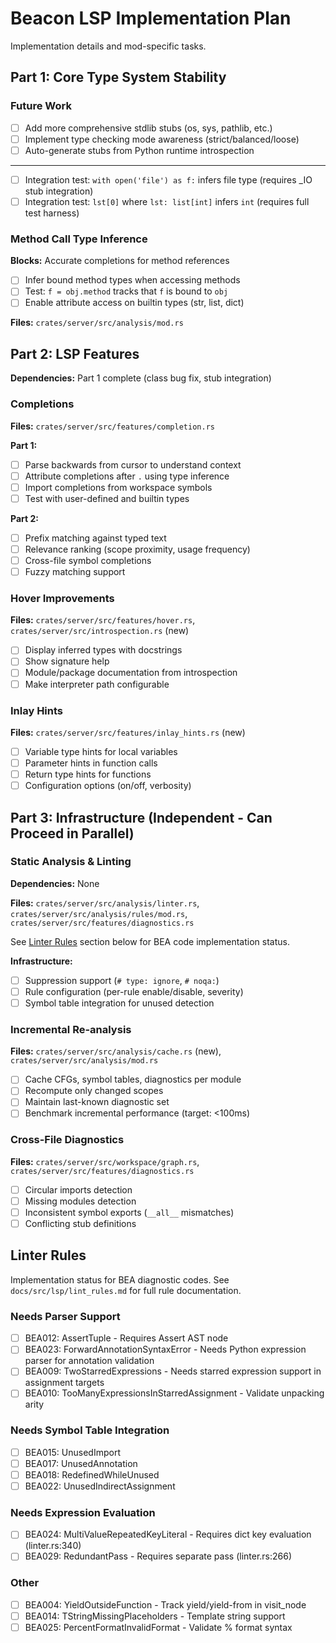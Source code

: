 # Beacon LSP Implementation Plan

Implementation details and mod-specific tasks.

## Part 1: Core Type System Stability

### Future Work

- [ ] Add more comprehensive stdlib stubs (os, sys, pathlib, etc.)
- [ ] Implement type checking mode awareness (strict/balanced/loose)
- [ ] Auto-generate stubs from Python runtime introspection

---

- [ ] Integration test: `with open('file') as f:` infers file type (requires _IO stub integration)
- [ ] Integration test: `lst[0]` where `lst: list[int]` infers `int` (requires full test harness)

### Method Call Type Inference

**Blocks:** Accurate completions for method references

- [ ] Infer bound method types when accessing methods
- [ ] Test: `f = obj.method` tracks that `f` is bound to `obj`
- [ ] Enable attribute access on builtin types (str, list, dict)

**Files:** `crates/server/src/analysis/mod.rs`

## Part 2: LSP Features

**Dependencies:** Part 1 complete (class bug fix, stub integration)

### Completions

**Files:** `crates/server/src/features/completion.rs`

**Part 1:**

- [ ] Parse backwards from cursor to understand context
- [ ] Attribute completions after `.` using type inference
- [ ] Import completions from workspace symbols
- [ ] Test with user-defined and builtin types

**Part 2:**

- [ ] Prefix matching against typed text
- [ ] Relevance ranking (scope proximity, usage frequency)
- [ ] Cross-file symbol completions
- [ ] Fuzzy matching support

### Hover Improvements

**Files:** `crates/server/src/features/hover.rs`, `crates/server/src/introspection.rs` (new)

- [ ] Display inferred types with docstrings
- [ ] Show signature help
- [ ] Module/package documentation from introspection
- [ ] Make interpreter path configurable

### Inlay Hints

**Files:** `crates/server/src/features/inlay_hints.rs` (new)

- [ ] Variable type hints for local variables
- [ ] Parameter hints in function calls
- [ ] Return type hints for functions
- [ ] Configuration options (on/off, verbosity)

## Part 3: Infrastructure (Independent - Can Proceed in Parallel)

### Static Analysis & Linting

**Dependencies:** None

**Files:** `crates/server/src/analysis/linter.rs`, `crates/server/src/analysis/rules/mod.rs`, `crates/server/src/features/diagnostics.rs`

See [Linter Rules](#linter-rules) section below for BEA code implementation status.

**Infrastructure:**

- [ ] Suppression support (`# type: ignore`, `# noqa:`)
- [ ] Rule configuration (per-rule enable/disable, severity)
- [ ] Symbol table integration for unused detection

### Incremental Re-analysis

**Files:** `crates/server/src/analysis/cache.rs` (new), `crates/server/src/analysis/mod.rs`

- [ ] Cache CFGs, symbol tables, diagnostics per module
- [ ] Recompute only changed scopes
- [ ] Maintain last-known diagnostic set
- [ ] Benchmark incremental performance (target: <100ms)

### Cross-File Diagnostics

**Files:** `crates/server/src/workspace/graph.rs`, `crates/server/src/features/diagnostics.rs`

- [ ] Circular imports detection
- [ ] Missing modules detection
- [ ] Inconsistent symbol exports (`__all__` mismatches)
- [ ] Conflicting stub definitions

## Linter Rules

Implementation status for BEA diagnostic codes. See `docs/src/lsp/lint_rules.md` for full rule documentation.

### Needs Parser Support

- [ ] BEA012: AssertTuple - Requires Assert AST node
- [ ] BEA023: ForwardAnnotationSyntaxError - Needs Python expression parser for annotation validation
- [ ] BEA009: TwoStarredExpressions - Needs starred expression support in assignment targets
- [ ] BEA010: TooManyExpressionsInStarredAssignment - Validate unpacking arity

### Needs Symbol Table Integration

- [ ] BEA015: UnusedImport
- [ ] BEA017: UnusedAnnotation
- [ ] BEA018: RedefinedWhileUnused
- [ ] BEA022: UnusedIndirectAssignment

### Needs Expression Evaluation

- [ ] BEA024: MultiValueRepeatedKeyLiteral - Requires dict key evaluation (linter.rs:340)
- [ ] BEA029: RedundantPass - Requires separate pass (linter.rs:266)

### Other

- [ ] BEA004: YieldOutsideFunction - Track yield/yield-from in visit_node
- [ ] BEA014: TStringMissingPlaceholders - Template string support
- [ ] BEA025: PercentFormatInvalidFormat - Validate % format syntax
